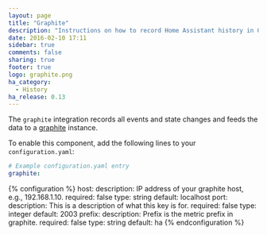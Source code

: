 ```yaml
---
layout: page
title: "Graphite"
description: "Instructions on how to record Home Assistant history in Graphite."
date: 2016-02-10 17:11
sidebar: true
comments: false
sharing: true
footer: true
logo: graphite.png
ha_category:
  - History
ha_release: 0.13
---
```


The `graphite` integration records all events and state changes and feeds the data to a [graphite](http://graphite.wikidot.com/) instance.

To enable this component, add the following lines to your `configuration.yaml`:

```yaml
# Example configuration.yaml entry
graphite:
```

{% configuration %}
host:
  description: IP address of your graphite host, e.g., 192.168.1.10.
  required: false
  type: string
  default: localhost
port:
  description: This is a description of what this key is for.
  required: false
  type: integer
  default: 2003
prefix:
  description: Prefix is the metric prefix in graphite.
  required: false
  type: string
  default: ha
{% endconfiguration %}

